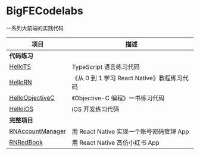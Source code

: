 # BigFECodelabs
一系列大前端的实践代码

| 项目                                                         | 描述                            |
| ------------------------------------------------------------ | ------------------------------- |
| **代码练习** |  |
| [HelloTS](https://github.com/owenleexiaoyu/BigFECodelabs/tree/main/HelloTS) | TypeScript 语言练习代码  |
| [HelloRN](https://github.com/owenleexiaoyu/BigFECodelabs/tree/main/HelloRN) | 《从 0 到 1 学习 React Native》教程练习代码  |
| [HelloObjectiveC](https://github.com/owenleexiaoyu/BigFECodelabs/tree/main/HelloObjectiveC) | 《Objective-C 编程》一书练习代码  |
| [HelloiOS](https://github.com/owenleexiaoyu/BigFECodelabs/tree/main/HelloiOS) | iOS 开发练习代码  |
| **完整项目** |  |
| [RNAccountManager](https://github.com/owenleexiaoyu/BigFECodelabs/tree/main/RNAccountManager) | 用 React Native 实现一个账号密码管理 App  |
| [RNRedBook](https://github.com/owenleexiaoyu/BigFECodelabs/tree/main/RNRedBook) | 用 React Native 高仿小红书 App  |
